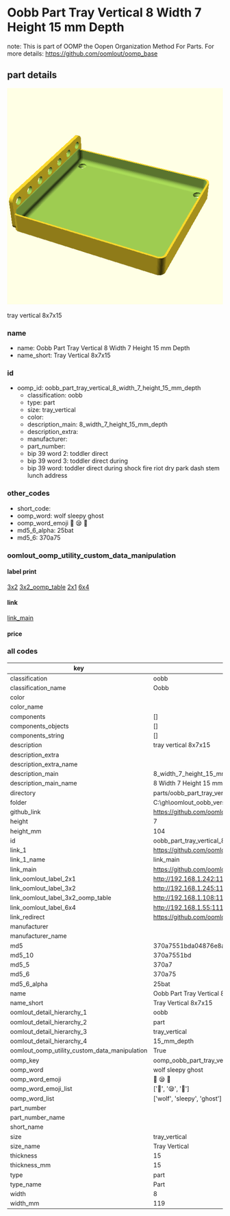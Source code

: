 # Oobb Part Tray Vertical 8 Width 7 Height 15 mm Depth  

note: This is part of OOMP the Oopen Organization Method For Parts. For more details: https://github.com/oomlout/oomp_base

##  part details
  

[![](3dpr.png)](3dpr.png)

tray vertical 8x7x15



### name
* name: Oobb Part Tray Vertical 8 Width 7 Height 15 mm Depth
* name_short: Tray Vertical 8x7x15 
### id
* oomp_id: oobb_part_tray_vertical_8_width_7_height_15_mm_depth
  * classification: oobb
  * type: part
  * size: tray_vertical
  * color: 
  * description_main: 8_width_7_height_15_mm_depth
  * description_extra: 
  * manufacturer: 
  * part_number: 
  * bip 39 word 2: toddler direct
  * bip 39 word 3: toddler direct during
  * bip 39 word: toddler direct during shock fire riot dry park dash stem lunch address

### other_codes
* short_code: 
* oomp_word: wolf sleepy ghost
* oomp_word_emoji :wolf: :sleepy: :ghost:
* md5_6_alpha: 25bat
* md5_6: 370a75






### oomlout_oomp_utility_custom_data_manipulation
#### label print
[3x2](http://192.168.1.245:1112/?label=oomp%2025bat)
[3x2_oomp_table](http://192.168.1.108:1112/?label=oomp%2025bat)
[2x1](http://192.168.1.242:1112/?label=oomp%2025bat)
[6x4](http://192.168.1.55:1112/?label=oomp%2025bat)    

#### link

[link_main](https://github.com/oomlout/oomlout_oobb_version_4_generated_parts/tree/main/navigation_oomp/oobb/part/tray_vertical/8_width_7_height_15_mm_depth/part)                              

#### price







### all codes 
| key | value |  
| --- | --- |  
| classification | oobb |  
| classification_name | Oobb |  
| color |  |  
| color_name |  |  
| components | [] |  
| components_objects | [] |  
| components_string | [] |  
| description | tray vertical 8x7x15 |  
| description_extra |  |  
| description_extra_name |  |  
| description_main | 8_width_7_height_15_mm_depth |  
| description_main_name | 8 Width 7 Height 15 mm Depth |  
| directory | parts/oobb_part_tray_vertical_8_width_7_height_15_mm_depth |  
| folder | C:\gh\oomlout_oobb_version_4_generated_parts\parts\oobb_part_tray_vertical_8_width_7_height_15_mm_depth |  
| github_link | https://github.com/oomlout/oomlout_oomp_part_src/tree/main/parts/oobb_part_tray_vertical_8_width_7_height_15_mm_depth |  
| height | 7 |  
| height_mm | 104 |  
| id | oobb_part_tray_vertical_8_width_7_height_15_mm_depth |  
| link_1 | https://github.com/oomlout/oomlout_oobb_version_4_generated_parts/tree/main/navigation_oomp/oobb/part/tray_vertical/8_width_7_height_15_mm_depth/part |  
| link_1_name | link_main |  
| link_main | https://github.com/oomlout/oomlout_oobb_version_4_generated_parts/tree/main/navigation_oomp/oobb/part/tray_vertical/8_width_7_height_15_mm_depth/part |  
| link_oomlout_label_2x1 | http://192.168.1.242:1112/?label=oomp%2025bat |  
| link_oomlout_label_3x2 | http://192.168.1.245:1112/?label=oomp%2025bat |  
| link_oomlout_label_3x2_oomp_table | http://192.168.1.108:1112/?label=oomp%2025bat |  
| link_oomlout_label_6x4 | http://192.168.1.55:1112/?label=oomp%2025bat |  
| link_redirect | https://github.com/oomlout/oomlout_oobb_version_4_generated_parts/tree/main/parts/oobb_tray_vertical_08_07_15 |  
| manufacturer |  |  
| manufacturer_name |  |  
| md5 | 370a7551bda04876e8ab9c64884fa71b |  
| md5_10 | 370a7551bd |  
| md5_5 | 370a7 |  
| md5_6 | 370a75 |  
| md5_6_alpha | 25bat |  
| name | Oobb Part Tray Vertical 8 Width 7 Height 15 mm Depth |  
| name_short | Tray Vertical 8x7x15  |  
| oomlout_detail_hierarchy_1 | oobb |  
| oomlout_detail_hierarchy_2 | part |  
| oomlout_detail_hierarchy_3 | tray_vertical |  
| oomlout_detail_hierarchy_4 | 15_mm_depth |  
| oomlout_oomp_utility_custom_data_manipulation | True |  
| oomp_key | oomp_oobb_part_tray_vertical_8_width_7_height_15_mm_depth |  
| oomp_word | wolf sleepy ghost |  
| oomp_word_emoji | :wolf: :sleepy: :ghost: |  
| oomp_word_emoji_list | [':wolf:', ':sleepy:', ':ghost:'] |  
| oomp_word_list | ['wolf', 'sleepy', 'ghost'] |  
| part_number |  |  
| part_number_name |  |  
| short_name |  |  
| size | tray_vertical |  
| size_name | Tray Vertical |  
| thickness | 15 |  
| thickness_mm | 15 |  
| type | part |  
| type_name | Part |  
| width | 8 |  
| width_mm | 119 |  
